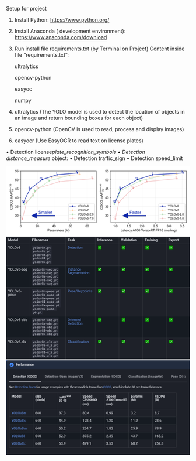 Setup for project

1. Install Python: https://www.python.org/
2. Install Anaconda ( development environment): https://www.anaconda.com/download
3. Run install file requirements.txt (by Terminal on Project)
   Content inside file “requirements.txt”:

   ultralytics

   opencv-python

   easyoc

   numpy

4. ultralytics (The YOLO model is used to detect the location of objects in an image and return bounding boxes for each object)
5. opencv-python (OpenCV is used to read, process and display images)
6. easyocr (Use EasyOCR to read text on license plates)

• Detection license*plate_recognition_symbols
• Detection distance_measure* object:
• Detection traffic_sign
• Detection speed_limit

![Alt text](yolo-comparison-plots.png)
![Alt text](<Screenshot 2024-01-22 10343.png>)
![Alt text](<Screenshot 2024-01-22 103506.png>)
